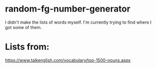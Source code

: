 # random-fg-number-generator

I didn't make the lists of words myself. I'm currently trying to find where I got some of them.

# Lists from:
https://www.talkenglish.com/vocabulary/top-1500-nouns.aspx
